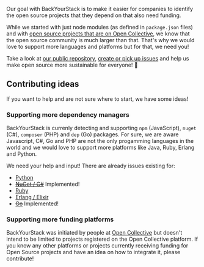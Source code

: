Our goal with BackYourStack is to make it easier for companies to identify the open source projects that they depend on that also need funding.

While we started with just node modules (as defined in `package.json` files) and with [open source projects that are on Open Collective](https://opencollective.com/opensource), we know that the open source community is much larger than that. That's why we would love to support more languages and platforms but for that, we need you!

Take a look at [our public repository](https://github.com/opencollective/backyourstack), [create or pick up issues](https://github.com/opencollective/backyourstack/issues) and help us make open source more sustainable for everyone! 🙌

## Contributing ideas

If you want to help and are not sure where to start, we have some ideas!

### Supporting more dependency managers

BackYourStack is currenly detecting and supporting `npm` (JavaScript), `nuget` (C#), `composer` (PHP) and `dep` (Go) packages. For sure, we are aware Javascript, C#, Go and PHP are not the only progamming languages in the world and we would love to support more platforms like Java, Ruby, Erlang and Python.

We need your help and input! There are already issues existing for:

- [Python](https://github.com/opencollective/backyourstack/issues/34)
- <del>[NuGet / C#](https://github.com/opencollective/backyourstack/issues/56)</del> Implemented!
- [Ruby](https://github.com/opencollective/backyourstack/issues/60)
- [Erlang / Elixir](https://github.com/opencollective/backyourstack/issues/68)
- <del>[Go](https://github.com/opencollective/backyourstack/issues/75)</del> Implemented!

### Supporting more funding platforms

BackYourStack was initiated by people at [Open Collective](https://opencollective.com) but doesn't intend to be limited to projects registered on the Open Collective platform. If you know any other platforms or projects currently receiving funding for Open Source projects and have an idea on how to integrate it, please contribute!
